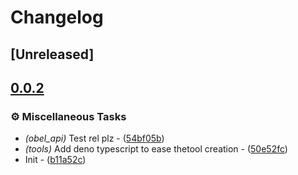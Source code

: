 # Changelog

## [Unreleased]

## [0.0.2](https://github.com/takula-tech/nita-obel/compare/obel_platform-v0.0.1...obel_platform-v0.0.2)

### ⚙️ Miscellaneous Tasks

- _(obel_api)_ Test rel plz - ([54bf05b](https://github.com/takula-tech/nita-obel/commit/54bf05ba802790c4e30f27a7eff67e036da1100c))
- _(tools)_ Add deno typescript to ease thetool creation - ([50e52fc](https://github.com/takula-tech/nita-obel/commit/50e52fc8f8c235d8204d9a4507398a1d07266a06))
- Init - ([b11a52c](https://github.com/takula-tech/nita-obel/commit/b11a52c2f97ec8119f78d01b5eb57a4dcc529282))
